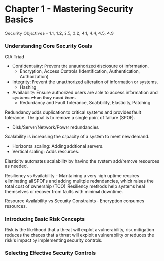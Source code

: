 # Chapter 1 - Mastering Security Basics 

Security Objectives - 1.1, 1.2, 2.5, 3.2, 4.1, 4.4, 4.5, 4.9

### Understanding Core Security Goals

CIA Triad
- Confidentiality: Prevent the unauthorized disclosure of information.
  - Encryption, Access Controls (Identification, Authentication, Authorization)
- Integrity: Prevent the unauthorized alteration of information or systems.
  - Hashing
- Availability: Ensure authorized users are able to access information and systems when they need them.
  - Redundancy and Fault Tolerance, Scalability, Elasticity, Patching
 
Redundancy adds duplication to critical systems and provides fault tolerance. The goal is to remove a single point of failure (SPOF). 
  - Disk/Server/Network/Power redundancies.

Scalability is increasing the capacity of a system to meet new demand.
  - Horizontal scaling: Adding addtional servers.
  - Vertical scaling: Adds resources.

Elasticity automates scalability by having the system add/remove resources as needed.

Resiliency vs Availability - Maintaining a very high uptime requires eliminating all SPOFs and adding mulitple redundancies, which raises the total cost of ownership (TCO). Resiliency methods help systems heal themselves or recover from faults with minimal downtime. 

Resource Availability vs Security Constraints - Encryption consumes resources. 

### Introducing Basic Risk Concepts

Risk is the likelihood that a threat will explot a vulnerability, risk mitigation reduces the chaces that a threat will exploit a vulnerability or reduces the risk's impact by implementing security controls. 

### Selecting Effective Security Controls 
